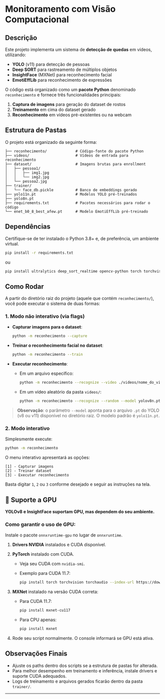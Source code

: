 # Monitoramento com Visão Computacional

## Descrição

Este projeto implementa um sistema de **detecção de quedas** em vídeos, utilizando:

* **YOLO** (v11) para detecção de pessoas
* **Deep SORT** para rastreamento de múltiplos objetos
* **InsightFace** (MXNet) para reconhecimento facial
* **EmotiEffLib** para reconhecimento de expressões

O código está organizado como um **pacote Python** denominado `reconhecimento` e fornece três funcionalidades principais:

1. **Captura de imagens** para geração do dataset de rostos
2. **Treinamento** em cima do dataset gerado
3. **Reconhecimento** em vídeos pré-existentes ou na webcam

## Estrutura de Pastas

O projeto está organizado da seguinte forma:

```
├── reconhecimento/             # Código-fonte do pacote Python
├── videos/                     # Vídeos de entrada para reconhecimento
├── dataset/                    # Imagens brutas para enrollment
│   ├── pessoa1/
│   │   ├── img1.jpg
│   │   └── img2.jpg
│   └── pessoa2.jpg
├── trainer/
│   └── face_db.pickle          # Banco de embeddings gerado
├── yolo11n.pt                  # Modelos YOLO pré-treinados
├── yolo8n.pt                   
├── requirements.txt            # Pacotes necessários para rodar o código
└── enet_b0_8_best_afew.pt      # Modelo EmotiEffLib pré-treinado
```

## Dependências

Certifique-se de ter instalado o Python 3.8+ e, de preferência, um ambiente virtual.

```bash
pip install -r requirements.txt
```
ou
```bash
pip install ultralytics deep_sort_realtime opencv-python torch torchvision torchaudio insightface mxnet mediapipe matplotlib pillow numpy onnxruntime hsemotion-onnx
```

## Como Rodar

A partir do diretório raiz do projeto (aquele que contém `reconhecimento/`), você pode executar o sistema de duas formas:

### 1. Modo não interativo (via flags)

* **Capturar imagens para o dataset**:

  ```bash
  python -m reconhecimento --capture
  ```

* **Treinar o reconhecimento facial no dataset**:

  ```bash
  python -m reconhecimento --train
  ```

* **Executar reconhecimento**:

  * Em um arquivo específico:

    ```bash
    python -m reconhecimento --recognize --video ./videos/nome_do_video.mp4 --model yolo11n.pt
    ```
  * Em um vídeo aleatório da pasta `videos/`:

    ```bash
    python -m reconhecimento --recognize --random --model yolov8n.pt
    ```

> **Observação**: o parâmetro `--model` aponta para o arquivo `.pt` do YOLO (v8 ou v11) disponível no diretório raiz. O modelo padrão é `yolo11n.pt`.

### 2. Modo interativo

Simplesmente execute:

```bash
python -m reconhecimento
```

O menu interativo apresentará as opções:

```
[1] - Capturar imagens
[2] - Treinar dataset
[3] - Executar reconhecimento
```

Basta digitar `1`, `2` ou `3` conforme desejado e seguir as instruções na tela.

## 🔬 Suporte a GPU

**YOLOv8 e InsightFace suportam GPU, mas dependem do seu ambiente.**

### Como garantir o uso de GPU:

Instale o pacote `onnxruntime-gpu` no lugar de `onnxruntime`.

1. **Drivers NVIDIA** instalados e CUDA disponível.
2. **PyTorch** instalado com CUDA.

   * Veja seu CUDA com `nvidia-smi`.
   * Exemplo para CUDA 11.7:

     ```bash
     pip install torch torchvision torchaudio --index-url https://download.pytorch.org/whl/cu117
     ```
3. **MXNet** instalado na versão CUDA correta:

   * Para CUDA 11.7:

     ```bash
     pip install mxnet-cu117
     ```
   * Para CPU apenas:

     ```bash
     pip install mxnet
     ```
4. Rode seu script normalmente. O console informará se GPU está ativa.

## Observações Finais

* Ajuste os paths dentro dos scripts se a estrutura de pastas for alterada.
* Para melhor desempenho em treinamento e inferência, instale drivers e suporte CUDA adequados.
* Logs de treinamento e arquivos gerados ficarão dentro da pasta `trainer/`.

---